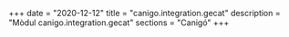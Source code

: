 +++
date        = "2020-12-12"
title       = "canigo.integration.gecat"
description = "Mòdul canigo.integration.gecat"
sections    = "Canigó"
+++